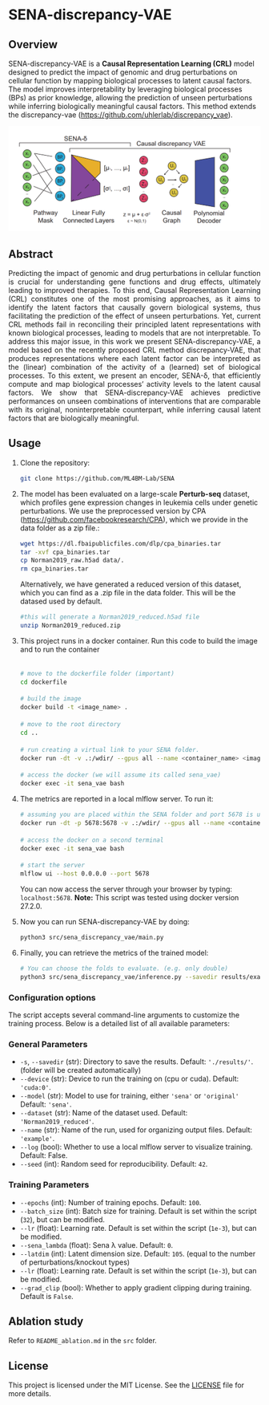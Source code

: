 
# SENA-discrepancy-VAE

## Overview

SENA-discrepancy-VAE is a **Causal Representation Learning (CRL)** model designed to predict the impact of genomic and drug perturbations on cellular function by mapping biological processes to latent causal factors. The model improves interpretability by leveraging biological processes (BPs) as prior knowledge, allowing the prediction of unseen perturbations while inferring biologically meaningful causal factors. This method extends the discrepancy-vae (https://github.com/uhlerlab/discrepancy_vae).


<img src="imgs/model_overview.png" alt="Model overview" style="max-width:100%;">

## Abstract 

<div style="text-align: justify;">
Predicting the impact of genomic and drug perturbations in cellular function is
crucial for understanding gene functions and drug effects, ultimately leading to
improved therapies. To this end, Causal Representation Learning (CRL) constitutes
one of the most promising approaches, as it aims to identify the latent factors
that causally govern biological systems, thus facilitating the prediction of the
effect of unseen perturbations. Yet, current CRL methods fail in reconciling
their principled latent representations with known biological processes, leading
to models that are not interpretable. To address this major issue, in this work
we present SENA-discrepancy-VAE, a model based on the recently proposed
CRL method discrepancy-VAE, that produces representations where each latent
factor can be interpreted as the (linear) combination of the activity of a (learned)
set of biological processes. To this extent, we present an encoder, SENA-δ, that
efficiently compute and map biological processes’ activity levels to the latent causal
factors. We show that SENA-discrepancy-VAE achieves predictive performances
on unseen combinations of interventions that are comparable with its original, noninterpretable 
counterpart, while inferring causal latent factors that are biologically meaningful.
</div>


## Usage

1. Clone the repository:
    ```bash
    git clone https://github.com/ML4BM-Lab/SENA
    ```

2. The model has been evaluated on a large-scale **Perturb-seq** dataset, 
which profiles gene expression changes in leukemia cells under genetic perturbations.
We use the preprocessed version by CPA (https://github.com/facebookresearch/CPA), which 
we provide in the data folder as a zip file.:

    ```bash
    wget https://dl.fbaipublicfiles.com/dlp/cpa_binaries.tar
    tar -xvf cpa_binaries.tar
    cp Norman2019_raw.h5ad data/.
    rm cpa_binaries.tar
    ```

    Alternatively, we have generated a reduced version of this dataset, which you can find as a .zip file in the data folder.
    This will be the datased used by default.

    ```bash
    #this will generate a Norman2019_reduced.h5ad file
    unzip Norman2019_reduced.zip
    ```

3. This project runs in a docker container. Run this code to build the image and to run the container

    ```bash

    # move to the dockerfile folder (important)
    cd dockerfile

    # build the image
    docker build -t <image_name> .

    # move to the root directory
    cd .. 

    # run creating a virtual link to your SENA folder.
    docker run -dt -v .:/wdir/ --gpus all --name <container_name> <image_name>

    # access the docker (we will assume its called sena_vae)
    docker exec -it sena_vae bash
    ```

4. The metrics are reported in a local mlflow server. To run it: 

    ```bash
    # assuming you are placed within the SENA folder and port 5678 is unused
    docker run -dt -p 5678:5678 -v .:/wdir/ --gpus all --name <container_name> <image_name>

    # access the docker on a second terminal
    docker exec -it sena_vae bash

    # start the server
    mlflow ui --host 0.0.0.0 --port 5678

    ```

    You can now access the server through your browser by typing: ```localhost:5678```. 
    **Note:** This script was tested using docker version 27.2.0.

5. Now you can run SENA-discrepancy-VAE by doing: 

    ```bash
    python3 src/sena_discrepancy_vae/main.py
    ```

6. Finally, you can retrieve the metrics of the trained model:

    ```bash
    # You can choose the folds to evaluate. (e.g. only double)
    python3 src/sena_discrepancy_vae/inference.py --savedir results/example --evaluation train test double
    ```


### Configuration options

The script accepts several command-line arguments to customize the training process. Below is a detailed list of all available parameters:

### General Parameters

- `-s`, `--savedir` (str): Directory to save the results. Default: `'./results/'`. (folder will be created automatically)
- `--device` (str): Device to run the training on (cpu or cuda). Default: `'cuda:0'`.
- `--model` (str): Model to use for training, either `'sena'` or `'original'`  Default: `'sena'`.
-  `--dataset` (str): Name of the dataset used. Default: `'Norman2019_reduced'`.
- `--name` (str): Name of the run, used for organizing output files. Default: `'example'`.
- `--log` (bool): Whether to use a local mlflow server to visualize training. Default: False.
- `--seed` (int): Random seed for reproducibility. Default: `42`.

### Training Parameters

- `--epochs` (int): Number of training epochs. Default: `100`.
- `--batch_size` (int): Batch size for training. Default is set within the script (`32`), but can be modified.
- `--lr` (float): Learning rate. Default is set within the script (`1e-3`), but can be modified.
- `--sena_lambda` (float): Sena λ value. Default: `0`.
- `--latdim` (int): Latent dimension size. Default: `105`. (equal to the number of perturbations/knockout types)
- `--lr` (float): Learning rate. Default is set within the script (`1e-3`), but can be modified.
- `--grad_clip` (bool): Whether to apply gradient clipping during training. Default is `False`.


## Ablation study

Refer to `README_ablation.md` in the `src` folder.

## License

This project is licensed under the MIT License. See the [LICENSE](LICENSE) file for more details.
